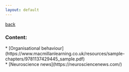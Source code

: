 ```yaml
---
layout: default
---
```


[back](https://dzhulianan.github.io/notes/)

<h3>Content:</h3>
*   [Organisational behaviour](https://www.macmillanlearning.co.uk/resources/sample-chapters/9781137429445_sample.pdf)<br>
*   [Neuroscience news](https://neurosciencenews.com/)<br>